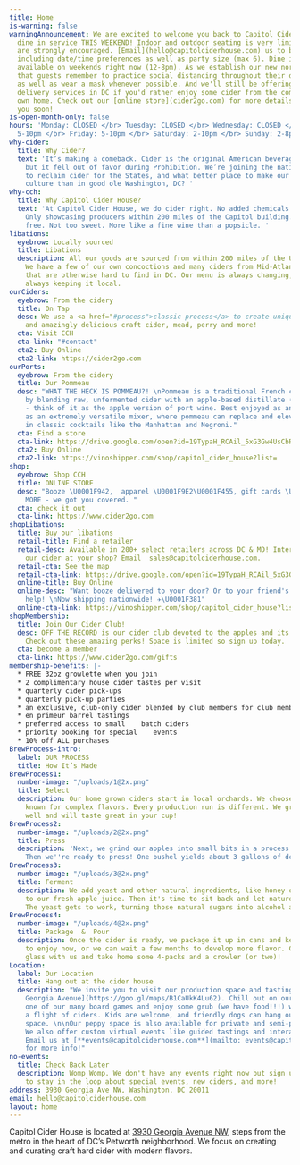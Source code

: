 ```yaml
---
title: Home
is-warning: false
warningAnnouncement: We are excited to welcome you back to Capitol Cider House for
  dine in service THIS WEEKEND! Indoor and outdoor seating is very limited and reservations
  are strongly encouraged. [Email](hello@capitolciderhouse.com) us to book a table,
  including date/time preferences as well as party size (max 6). Dine in service only
  available on weekends right now (12-8pm). As we establish our new normal, we ask
  that guests remember to practice social distancing throughout their dining experience,
  as well as wear a mask whenever possible. And we'll still be offering pickup and
  delivery services in DC if you'd rather enjoy some cider from the comfort of your
  own home. Check out our [online store](cider2go.com) for more details. Hope to see
  you soon!
is-open-month-only: false
hours: 'Monday: CLOSED </br> Tuesday: CLOSED </br> Wednesday: CLOSED </br> Thursday:
  5-10pm </br> Friday: 5-10pm </br> Saturday: 2-10pm </br> Sunday: 2-8pm'
why-cider:
  title: Why Cider?
  text: 'It’s making a comeback. Cider is the original American beverage of choice,
    but it fell out of favor during Prohibition. We’re joining the national movement
    to reclaim cider for the States, and what better place to make our mark on Americana
    culture than in good ole Washington, DC? '
why-cch:
  title: Why Capitol Cider House?
  text: 'At Capitol Cider House, we do cider right. No added chemicals or preservatives.
    Only showcasing producers within 200 miles of the Capitol building. Always gluten
    free. Not too sweet. More like a fine wine than a popsicle. '
libations:
  eyebrow: Locally sourced
  title: Libations
  description: All our goods are sourced from within 200 miles of the US Capitol Building.
    We have a few of our own concoctions and many ciders from Mid-Atlantic producers
    that are otherwise hard to find in DC. Our menu is always changing, but we’re
    always keeping it local.
ourCiders:
  eyebrow: From the cidery
  title: On Tap
  desc: We use a <a href="#process">classic process</a> to create unique, refreshing
    and amazingly delicious craft cider, mead, perry and more!
  cta: Visit CCH
  cta-link: "#contact"
  cta2: Buy Online
  cta2-link: https://cider2go.com
ourPorts:
  eyebrow: From the cidery
  title: Our Pommeau
  desc: "WHAT THE HECK IS POMMEAU?! \nPommeau is a traditional French cordial made
    by blending raw, unfermented cider with an apple-based distillate (eau de vie)
    - think of it as the apple version of port wine. Best enjoyed as an aperitif or
    as an extremely versatile mixer, where pommeau can replace and elevate sweet vermouth
    in classic cocktails like the Manhattan and Negroni."
  cta: Find a store
  cta-link: https://drive.google.com/open?id=19TypaH_RCAil_5xG3Gw4UsCbR3crSry3&usp=sharing
  cta2: Buy Online
  cta2-link: https://vinoshipper.com/shop/capitol_cider_house?list=
shop:
  eyebrow: Shop CCH
  title: ONLINE STORE
  desc: "Booze \U0001F942,  apparel \U0001F9E2\U0001F455, gift cards \U0001F381 and
    MORE - we got you covered. "
  cta: check it out
  cta-link: https://www.cider2go.com
shopLibations:
  title: Buy our libations
  retail-title: Find a retailer
  retail-desc: Available in 200+ select retailers across DC & MD! Interested in carrying
    our cider at your shop? Email  sales@capitolciderhouse.com.
  retail-cta: See the map
  retail-cta-link: https://drive.google.com/open?id=19TypaH_RCAil_5xG3Gw4UsCbR3crSry3&usp=sharing
  online-title: Buy Online
  online-desc: "Want booze delivered to your door? Or to your friend's door? Let us
    help! \nNow shipping nationwide! ✈️\U0001F381"
  online-cta-link: https://vinoshipper.com/shop/capitol_cider_house?list=
shopMembership:
  title: Join Our Cider Club!
  desc: OFF THE RECORD is our cider club devoted to the apples and its many interpretations.
    Check out these amazing perks! Space is limited so sign up today.
  cta: become a member
  cta-link: https://www.cider2go.com/gifts
membership-benefits: |-
  * FREE 32oz growlette when you join
  * 2 complimentary house cider tastes per visit
  * quarterly cider pick-ups
  * quarterly pick-up parties
  * an exclusive, club-only cider blended by club members for club members
  * en primeur barrel tastings
  * preferred access to small    batch ciders
  * priority booking for special    events
  * 10% off ALL purchases
BrewProcess-intro:
  label: OUR PROCESS
  title: How It’s Made
BrewProcess1:
  number-image: "/uploads/1@2x.png"
  title: Select
  description: Our home grown ciders start in local orchards. We choose cider apples
    known for complex flavors. Every production run is different. We grab what's growing
    well and will taste great in your cup!
BrewProcess2:
  number-image: "/uploads/2@2x.png"
  title: Press
  description: 'Next, we grind our apples into small bits in a process called milling.
    Then we''re ready to press! One bushel yields about 3 gallons of delicious juice. '
BrewProcess3:
  number-image: "/uploads/3@2x.png"
  title: Ferment
  description: We add yeast and other natural ingredients, like honey or local fruit,
    to our fresh apple juice. Then it's time to sit back and let nature take her course.
    The yeast gets to work, turning those natural sugars into alcohol and CO<sub>2</sub>.
BrewProcess4:
  number-image: "/uploads/4@2x.png"
  title: Package  &  Pour
  description: Once the cider is ready, we package it up in cans and kegs. It's ready
    to enjoy now, or we can wait a few months to develop more flavor. Come have a
    glass with us and take home some 4-packs and a crowler (or two)!
Location:
  label: Our Location
  title: Hang out at the cider house
  description: "We invite you to visit our production space and tasting room at [3930
    Georgia Avenue](https://goo.gl/maps/B1CaUkK4Lu62). Chill out on our patio, play
    one of our many board games and enjoy some grub (we have food!!!) while sampling
    a flight of ciders. Kids are welcome, and friendly dogs can hang out in our outside
    space. \n\nOur peppy space is also available for private and semi-private events.
    We also offer custom virtual events like guided tastings and interactive workshops.
    Email us at [**events@capitolciderhouse.com**](mailto: events@capitolciderhouse.com)
    for more info!"
no-events:
  title: Check Back Later
  description: Womp Womp. We don't have any events right now but sign up for our newsletter
    to stay in the loop about special events, new ciders, and more!
address: 3930 Georgia Ave NW, Washington, DC 20011
email: hello@capitolciderhouse.com
layout: home
---
```


Capitol Cider House is located at [3930 Georgia Avenue NW](https://goo.gl/maps/B1CaUkK4Lu62), steps from the metro in the heart of DC’s Petworth neighborhood. We focus on creating and curating craft hard cider with modern flavors.
 